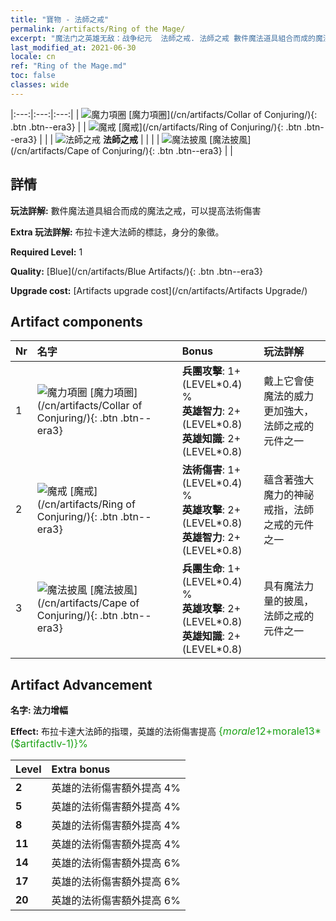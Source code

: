 ```yaml
---
title: "寶物 - 法師之戒"
permalink: /artifacts/Ring of the Mage/
excerpt: "魔法门之英雄无敌：战争纪元  法師之戒. 法師之戒 數件魔法道具組合而成的魔法之戒，可以提高法術傷害"
last_modified_at: 2021-06-30
locale: cn
ref: "Ring of the Mage.md"
toc: false
classes: wide
---
```


  |:---:|:---:|:---:| 
  | ![魔力項圈](/images/t/artifact_40221.png) [魔力項圈](/cn/artifacts/Collar of Conjuring/){: .btn .btn--era3} |   | ![魔戒](/images/t/artifact_40222.png) [魔戒](/cn/artifacts/Ring of Conjuring/){: .btn .btn--era3} | 
  |   | ![法師之戒](/images/t/icon_artifact_22.png) **法師之戒** |  | 
  |   | ![魔法披風](/images/t/artifact_40223.png) [魔法披風](/cn/artifacts/Cape of Conjuring/){: .btn .btn--era3} |   | 


## 詳情

 **玩法詳解:** 數件魔法道具組合而成的魔法之戒，可以提高法術傷害

 **Extra 玩法詳解:** 布拉卡達大法師的標誌，身分的象徵。

 **Required Level:** 1

 **Quality:** [Blue](/cn/artifacts/Blue Artifacts/){: .btn .btn--era3}

 **Upgrade cost:** [Artifacts upgrade cost](/cn/artifacts/Artifacts Upgrade/)



## Artifact components

  | Nr |    名字    |   Bonus | 玩法詳解 | 
  |:---|:-----------|:--------|:------------| 
  | 1 | ![魔力項圈](/images/t/artifact_40221.png) [魔力項圈](/cn/artifacts/Collar of Conjuring/){: .btn .btn--era3} | **兵團攻擊**: 1+(LEVEL\*0.4) %<br/>**英雄智力**: 2+(LEVEL\*0.8)<br/>**英雄知識**: 2+(LEVEL\*0.8) | 戴上它會使魔法的威力更加強大，法師之戒的元件之一 | 
  | 2 | ![魔戒](/images/t/artifact_40222.png) [魔戒](/cn/artifacts/Ring of Conjuring/){: .btn .btn--era3} | **法術傷害**: 1+(LEVEL\*0.4) %<br/>**英雄攻擊**: 2+(LEVEL\*0.8)<br/>**英雄智力**: 2+(LEVEL\*0.8) | 蘊含著強大魔力的神祕戒指，法師之戒的元件之一 | 
  | 3 | ![魔法披風](/images/t/artifact_40223.png) [魔法披風](/cn/artifacts/Cape of Conjuring/){: .btn .btn--era3} | **兵團生命**: 1+(LEVEL\*0.4) %<br/>**英雄攻擊**: 2+(LEVEL\*0.8)<br/>**英雄知識**: 2+(LEVEL\*0.8) | 具有魔法力量的披風，法師之戒的元件之一 | 


## Artifact Advancement

 **名字: 法力增幅**

 **Effect:** 布拉卡達大法師的指環，英雄的法術傷害提高 <span style="color: #1ca216;font-size:16px">{$morale12+$morale13*($artifactlv-1)}%</span>

  |  Level  |    Extra bonus  | 
  |:--------|:----------------| 
  | **2** | 英雄的法術傷害額外提高 4% | 
  | **5** | 英雄的法術傷害額外提高 4% | 
  | **8** | 英雄的法術傷害額外提高 4% | 
  | **11** | 英雄的法術傷害額外提高 4% | 
  | **14** | 英雄的法術傷害額外提高 6% | 
  | **17** | 英雄的法術傷害額外提高 6% | 
  | **20** | 英雄的法術傷害額外提高 6% | 
